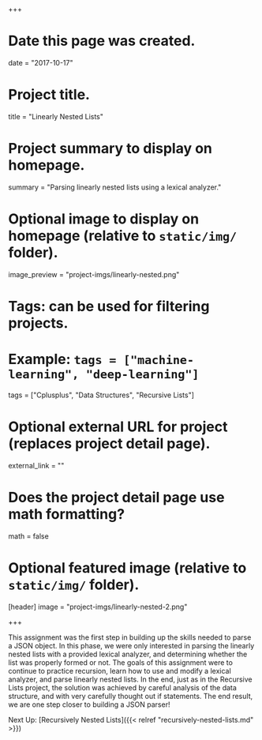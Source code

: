 +++
# Date this page was created.
date = "2017-10-17"

# Project title.
title = "Linearly Nested Lists"

# Project summary to display on homepage.
summary = "Parsing linearly nested lists using a lexical analyzer."

# Optional image to display on homepage (relative to `static/img/` folder).
image_preview = "project-imgs/linearly-nested.png"

# Tags: can be used for filtering projects.
# Example: `tags = ["machine-learning", "deep-learning"]`
tags = ["Cplusplus", "Data Structures", "Recursive Lists"]

# Optional external URL for project (replaces project detail page).
external_link = ""

# Does the project detail page use math formatting?
math = false

# Optional featured image (relative to `static/img/` folder).
[header]
image = "project-imgs/linearly-nested-2.png"

+++

This assignment was the first step in building up the skills needed to parse a JSON object. In this phase, we were only interested in parsing the linearly nested lists with a provided lexical analyzer, and determining whether the list was properly formed or not. The goals of this assignment were to continue to practice recursion, learn how to use and modify a lexical analyzer, and parse linearly nested lists. In the end, just as in the Recursive Lists project, the solution was achieved by careful analysis of the data structure, and with very carefully thought out if statements. The end result, we are one step closer to building a JSON parser!

Next Up: [Recursively Nested Lists]({{< relref "recursively-nested-lists.md" >}})

